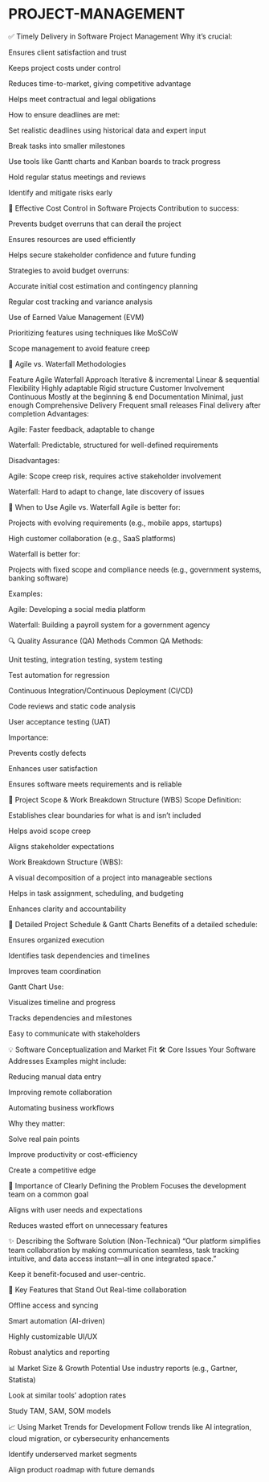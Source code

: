# PROJECT-MANAGEMENT
✅ Timely Delivery in Software Project Management
Why it’s crucial:

Ensures client satisfaction and trust

Keeps project costs under control

Reduces time-to-market, giving competitive advantage

Helps meet contractual and legal obligations

How to ensure deadlines are met:

Set realistic deadlines using historical data and expert input

Break tasks into smaller milestones

Use tools like Gantt charts and Kanban boards to track progress

Hold regular status meetings and reviews

Identify and mitigate risks early

💸 Effective Cost Control in Software Projects
Contribution to success:

Prevents budget overruns that can derail the project

Ensures resources are used efficiently

Helps secure stakeholder confidence and future funding

Strategies to avoid budget overruns:

Accurate initial cost estimation and contingency planning

Regular cost tracking and variance analysis

Use of Earned Value Management (EVM)

Prioritizing features using techniques like MoSCoW

Scope management to avoid feature creep

🔁 Agile vs. Waterfall Methodologies

Feature	Agile	Waterfall
Approach	Iterative & incremental	Linear & sequential
Flexibility	Highly adaptable	Rigid structure
Customer Involvement	Continuous	Mostly at the beginning & end
Documentation	Minimal, just enough	Comprehensive
Delivery	Frequent small releases	Final delivery after completion
Advantages:

Agile: Faster feedback, adaptable to change

Waterfall: Predictable, structured for well-defined requirements

Disadvantages:

Agile: Scope creep risk, requires active stakeholder involvement

Waterfall: Hard to adapt to change, late discovery of issues

🧠 When to Use Agile vs. Waterfall
Agile is better for:

Projects with evolving requirements (e.g., mobile apps, startups)

High customer collaboration (e.g., SaaS platforms)

Waterfall is better for:

Projects with fixed scope and compliance needs (e.g., government systems, banking software)

Examples:

Agile: Developing a social media platform

Waterfall: Building a payroll system for a government agency

🔍 Quality Assurance (QA) Methods
Common QA Methods:

Unit testing, integration testing, system testing

Test automation for regression

Continuous Integration/Continuous Deployment (CI/CD)

Code reviews and static code analysis

User acceptance testing (UAT)

Importance:

Prevents costly defects

Enhances user satisfaction

Ensures software meets requirements and is reliable

🧱 Project Scope & Work Breakdown Structure (WBS)
Scope Definition:

Establishes clear boundaries for what is and isn’t included

Helps avoid scope creep

Aligns stakeholder expectations

Work Breakdown Structure (WBS):

A visual decomposition of a project into manageable sections

Helps in task assignment, scheduling, and budgeting

Enhances clarity and accountability

📆 Detailed Project Schedule & Gantt Charts
Benefits of a detailed schedule:

Ensures organized execution

Identifies task dependencies and timelines

Improves team coordination

Gantt Chart Use:

Visualizes timeline and progress

Tracks dependencies and milestones

Easy to communicate with stakeholders

💡 Software Conceptualization and Market Fit
🛠 Core Issues Your Software Addresses
Examples might include:

Reducing manual data entry

Improving remote collaboration

Automating business workflows

Why they matter:

Solve real pain points

Improve productivity or cost-efficiency

Create a competitive edge

🎯 Importance of Clearly Defining the Problem
Focuses the development team on a common goal

Aligns with user needs and expectations

Reduces wasted effort on unnecessary features

✨ Describing the Software Solution (Non-Technical)
“Our platform simplifies team collaboration by making communication seamless, task tracking intuitive, and data access instant—all in one integrated space.”

Keep it benefit-focused and user-centric.

🌟 Key Features that Stand Out
Real-time collaboration

Offline access and syncing

Smart automation (AI-driven)

Highly customizable UI/UX

Robust analytics and reporting

📊 Market Size & Growth Potential
Use industry reports (e.g., Gartner, Statista)

Look at similar tools’ adoption rates

Study TAM, SAM, SOM models

📈 Using Market Trends for Development
Follow trends like AI integration, cloud migration, or cybersecurity enhancements

Identify underserved market segments

Align product roadmap with future demands
